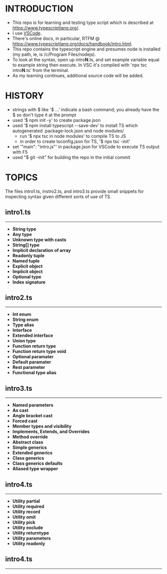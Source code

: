# INTRODUCTION

* This repo is for learning and testing type script which is described at https://www.typescriptlang.org/.
* I use [VSCode](https://code.visualstudio.com/).
* There's online docs, in particular, RTFM @ https://www.typescriptlang.org/docs/handbook/intro.html.
* This repo contains the typescript engine and presumes node is installed (my path, ie, is /c/Program Files/nodejs).
* To look at the syntax, open up intro**N**.ts, and set example variable equal to example string then execute. In VSC
    it's compiled with 'npx tsc intro**N**.ts' from the terminal.
* As my learning continues, additional source code will be added.

# HISTORY

* strings with $ like '$ ...' indicate a bash command; you already have the $ so don't type it at the prompt
* used '$ npm init -y' to create package.json
* used '$ npm install typescript --save-dev' to install TS which autogenerated .package-lock.json and node modules/
    * run '$ npx tsc in node modules' to compile TS to JS
    * in order to create tsconfig.json for TS, '$ npx tsc -init'
* set '"main": "intro.js"' in package.json for VSCode to execute TS output with F5
* used "$ git -init" for building the repo in the initial commit

# TOPICS

The files intro1.ts, instro2.ts, and intro3.ts provide small snippets for inspecting syntax given different sorts of use of TS.

## intro1.ts
---
* **String type**
* **Any type**
* **Unknown type with casts**
* **String[] type**
* **Implicit declaration of array**
* **Readonly tuple**
* **Named tuple**
* **Explicit object**
* **Implicit object**
* **Optional type**
* **Index signature**

## intro2.ts
---
* **Int enum**
* **String enum**
* **Type alias**
* **Interface**
* **Extended interface**
* **Union type**
* **Function return type**
* **Function return type void**
* **Optional paramater**
* **Default paramater**
* **Rest parameter**
* **Functional type alias**

## intro3.ts
---
* **Named parameters**
* **As cast**
* **Angle bracket cast**
* **Forced cast**
* **Member types and visibility**
* **Implements, Extends, and Overrides**
* **Method override**
* **Abstract class**
* **Simple generics**
* **Extended generics**
* **Class generics**
* **Class generics defaults**
* **Aliased type wrapper**

## intro4.ts
---
* **Utility partial**
* **Utility required**
* **Utility record**
* **Utility omit**
* **Utility pick**
* **Utility exclude**
* **Utility returntype**
* **Utility parameters**
* **Utility readonly**

## intro4.ts
---
